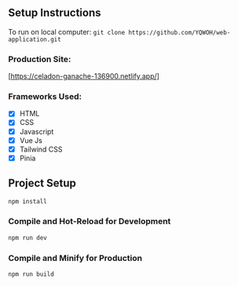 ## Setup Instructions
To run on local computer:
`git clone https://github.com/YQWOH/web-application.git`

### Production Site:
[https://celadon-ganache-136900.netlify.app/]

### Frameworks Used: 
- [x] HTML
- [x] CSS
- [x] Javascript
- [x] Vue Js
- [x] Tailwind CSS
- [x] Pinia

## Project Setup

```sh
npm install
```

### Compile and Hot-Reload for Development

```sh
npm run dev
```

### Compile and Minify for Production

```sh
npm run build
```
